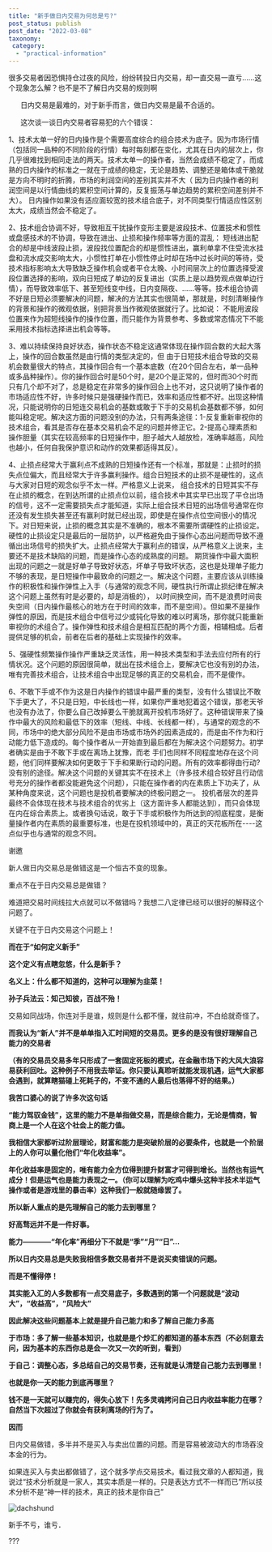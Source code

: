 ```yaml
---
title: "新手做日内交易为何总是亏?"
post_status: publish
post_date: "2022-03-08"
taxonomy:
 category: 
  - "practical-information"
---
```


很多交易者因恐惧持仓过夜的风险，纷纷转投日内交易，却一直交易一直亏……这个现象怎么解？也不是不了解日内交易的规则啊

      日内交易是最难的，对于新手而言，做日内交易是最不合适的。

      这次谈一谈日内交易者容易犯的六个错误：

1、技术太单一好的日内操作是个需要高度综合的组合技术为底子。因为市场行情（包括同一品种的不同阶段的行情）每时每刻都在变化，尤其在日内的层次上，你几乎很难找到相同走法的两天。技术太单一的操作者，当然会成绩不稳定了，而成熟的日内操作的标准之一就在于成绩的稳定，无论是趋势、调整还是箱体或干脆就是方向不明时的折腾，市场的利润空间的差别其实并不大（ 因为日内操作者的利润空间是以行情曲线的累积空间计算的，反复振荡与单边趋势的累积空间差别并不大）。 日内操作如果没有适应面较宽的技术组合底子，对不同类型行情适应性区别太大，成绩当然会不稳定了。

2、技术组合协调不好，导致相互干扰操作变形主要是波段技术、位置技术和惯性或盘感技术的不协调，导致在进出、止损和操作频率等方面的混乱： 短线进出配合的却是中线波段止损，波段找位置配合的却是惯性进出，赢利单拿不住受流水挂盘和流水成交影响太大，小惯性打单在小惯性停止时却在场中过长时间的等待，受技术指标影响太大导致缺乏操作机会或者平仓太晚、小时间层次上的位置选择受波段位置选择的影响，双向日短成了单边的反复进出（实质上是以趋势观点做单边行情），而导致效率低下、甚至短线变中线，日内变隔夜、……等等。技术组合协调不好是日短必须要解决的问题，解决的方法其实也很简单，那就是，时刻清晰操作的背景和操作的微观依据，别把背景当作微观依据就行了。比如说： 不能用波段位置来作为超短线操作的操作位置，而只能作为背景参考、多数或常态情况下不能采用技术指标选择进出机会等等。

3、难以持续保持良好状态，操作状态不稳定这通常体现在操作回合数的大起大落上，操作的回合数虽然是由行情的类型决定的，但 由于日短技术组合导致的交易机会数量很大的特点，其操作回合有一个基本底数（在20个回合左右，单一品种或多品种操作）。你的操作回合时是50个时，是20个是正常的，但时而30个时而只有几个却不对了，总是稳定在非常多的操作回合上也不对，这只说明了操作者的市场适应性不好，许多时候只是强硬操作而已，效率和适应性都不好。出现这种情况，只能说明你的日短连交易机会的基数或敢于下手的交易机会基数都不够，如何能叫稳定呢。解决这方面的问题没别的办法，只有两条途径：1-反复重新审视你的技术组合，看其是否存在基本交易机会不足的问题并修正它。2-提高心理素质和操作胆量（其实在较高频率的日短操作中，胆子越大人越放检，准确率越高，风险也越小，任何自我保护意识和动作的效果都适得其反）。

4、止损点经常大于赢利点不成熟的日短操作还有一个标准，那就是：止损时的损失点位偏大，而且经常大于许多赢利操作。组合日短技术的止损不是硬性的，这点与大家对日短的观念似乎不太一样。严格意义上说来， 组合技术的日短其实不存在止损的概念，在到达所谓的止损点位以前，组合技术中其实早已出现了平仓出场的信号，这不一定需要损失点才能知道，实际上组合技术日短的出场信号通常在你还没有发生损失甚至还有赢利时就已经出现，即使是在操作点位空间很小的情况下。对日短来说，止损的概念其实是不准确的，根本不需要所谓硬性的止损设定。硬性的止损设定只是最后的一层防护，以严格避免由于操作心态出问题而导致不遵循出出场信号的损失扩大。止损点经常大于赢利点的错误，从严格意义上说来，主要还不是技术缺陷的问题，而是操作心态的成熟度的问题。 期货操作中最大面积出现的问题之一就是好单子导致好状态，坏单子导致坏状态，这也是处理单子能力不够的表现，是日短操作中最致命的问题之一。解决这个问题，主要应该从训练操作的积极性和操作弹性上入手（与通常的观念不同，硬性执行所谓止损纪律在解决这个问题上虽然有时是必要的，却是消极的）， 以时间换空间，而不是浪费时间丧失空间（日内操作最核心的地方在于时间的效率，而不是空间）。但如果不是操作弹性的原因，而是技术组合中信号过少或钝化导致的难以时离场，那你就只能重新审视你的术组合了。操作弹性和技术组合是相互匹配的两个方面，相辅相成。后者提供足够的机会，前者在后者的基础上实现操作的效率。

5、强硬性频繁操作操作严重缺乏灵活性，用一种技术类型和手法去应付所有的行情状况。这个问题的原因很简单，就出在技术组合上，要解决它也没有别的办法，唯有完善技术组合，让技术组合中出现足够的真正的交易机会，而不是傻作。

6、不敢下手或不作为这是日内操作的错误中最严重的类型，没有什么错误比不敢下手更大了，不只是日短，中长线也一样，如果你严重地犯着这个错误，那老天爷也没有办法了，你要么自己改掉要么干脆就离开投机市场好了。这种错误带来了操作中最大的风险和最低下的效率（短线、中线、长线都一样），与通常的观念的不同，市场中的绝大部分风险不是由市场或市场外的因素造成的，而是由不作为和行动能力低下造成的。每个操作者从一开始直到最后都在为解决这个问题努力。初学者确实是由于不敢下手或在离场上犹豫，而老 手们也同样不同程度地存在这个问题，他们同样要解决如何更敢于下手和果断行动的问题。所有的效率都得由行动?没有别的途径。解决这个问题的关键其实不在技术上（许多技术组合较好且行动信号充分的操作者都没能避免这个问题），只能在操作者的内在素质上下功夫了，从某种角度来说，这个问题也是投机者要解决的终极问题之一。 投机者层次的差异最终不会体现在技术与技术组合的优劣上（这方面许多人都能达到），而只会体现在内在综合素质上。或者换句话说，敢于下手或积极作为所达到的彻底程度，是衡量操作者内在素质的最重要标准，也是在投机领域中的，真正的天花板所在----这点似乎也与通常的观念不同。

谢邀

新人做日内交易总是做错这是一个恒古不变的现象。

重点不在于日内交易总是做错？

难道把交易时间线拉大点就可以不做错吗？我想二八定律已经可以很好的解释这个问题了。

关键不在于日内交易这个问题上！

**而在于“如何定义新手”**

**这个定义有点瞎忽悠，什么是新手？**

**名义上：什么都不知道的，这种可以理解为韭菜！**

**孙子兵法云：知己知彼，百战不殆！**

交易如同战场，你连对手是谁，规则是什么都不懂，就往前冲，不白给就奇怪了。

**而我认为“新人”并不是单单指入汇时间短的交易员。更多的是没有很好理解自己能力的交易者**

**（有的交易员交易多年只形成了一套固定死板的模式，在金融市场下的大风大浪容易获利回吐。这种例子不用我去举证。你只要认真聆听就能发现机遇，运气大家都会遇到，就算瞎猫碰上死耗子的，不变不通的人最后也落得不好的结果。）**

**我苦口婆心的说了许多次这句话**

**“能力驾驭金钱”，这里的能力不是单指做交易，而是综合能力，无论是情商，智商上是一个人在这个社会上的能力值。**

**我相信大家都听过阶层理论，财富和能力是突破阶层的必要条件，也就是一个阶层上的人你可以量化他们“年化收益率”。**

**年化收益率是固定的，唯有能力全方位得到提升财富才可得到增长。当然也有运气成分！但是运气也是能力表现之一。（你可以理解为吃鸡中爆头这种半技术半运气操作或者是游戏里的暴击率）这种我们一般就随缘罢了。**

**所以新人重点的是先理解自己的能力去到哪里？**

**好高骛远并不是一件好事。**

**能力————“年化率”再细分下不就是“季”“月”“日”…**

**所以日内交易总是失败我相信多数交易者并不是说买卖错误的问题。**

**而是不懂得停！**

**其实能入汇的人多数都有一点交易底子，多数遇到的第一个问题就是“波动大”，“收益高”，“风险大”**

**因此解决这些问题基本上就是提升自己能力和多了解自己能力多高**

**于市场：多了解一些基本知识，也就是是个炒汇的都知道的基本东西（不必刻意去问，因为基本的东西你总是会一次又一次的听到，看到）**

**于自己：调整心态，多总结自己的交易节奏，还有就是认清楚自己能力去到哪里！**

**也就是你一天的能力到底再哪里？**

**钱不是一天就可以赚完的，得失心放下！先多灵魂拷问自己日内收益率能力在哪？自然当下次超过了你就会有获利离场的行为了。**

**因而**

日内交易做错，多半并不是买入与卖出位置的问题。而是容易被波动大的市场吞没本金的行为。

如果连买入与卖出都做错了，这个就多学点交易技术。看过我文章的人都知道，我说过“技术分析就是一家人，其实本质是一样的。只是表达方式不一样而已”所以技术分析不是“神一样的技术，真正的技术是你自己”

  

![dachshund](https://cdn.fendou.la/funstoutiao/2020/12/104307730.jpg)

新手不亏，谁亏．

???
